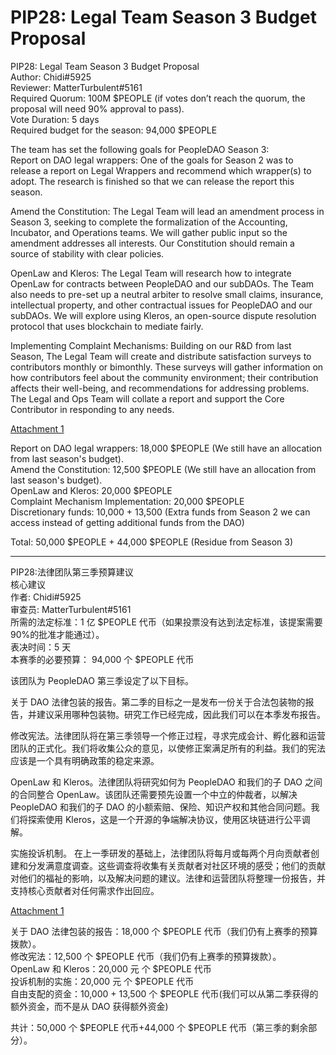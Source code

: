 # PIP28: Legal Team Season 3 Budget Proposal

PIP28: Legal Team Season 3 Budget Proposal  
Author: Chidi#5925  
Reviewer: MatterTurbulent#5161  
Required Quorum: 100M $PEOPLE (if votes don’t reach the quorum, the proposal will need 90% approval to pass).  
Vote Duration: 5 days  
Required budget for the season: 94,000 $PEOPLE

The team has set the following goals for PeopleDAO Season 3:  
Report on DAO legal wrappers: One of the goals for Season 2 was to release a report on Legal Wrappers and recommend which wrapper(s) to adopt. The research is finished so that we can release the report this season.

Amend the Constitution: The Legal Team will lead an amendment process in Season 3, seeking to complete the formalization of the Accounting, Incubator, and Operations teams. We will gather public input so the amendment addresses all interests. Our Constitution should remain a source of stability with clear policies.

OpenLaw and Kleros: The Legal Team will research how to integrate OpenLaw for contracts between PeopleDAO and our subDAOs. The Team also needs to pre-set up a neutral arbiter to resolve small claims, insurance, intellectual property, and other contractual issues for PeopleDAO and our subDAOs. We will explore using Kleros, an open-source dispute resolution protocol that uses blockchain to mediate fairly.

Implementing Complaint Mechanisms: Building on our R&D from last Season, The Legal Team will create and distribute satisfaction surveys to contributors monthly or bimonthly. These surveys will gather information on how contributors feel about the community environment; their contribution affects their well-being, and recommendations for addressing problems. The Legal and Ops Team will collate a report and support the Core Contributor in responding to any needs.

[Attachment 1](./PIP28-attachment1.pdf)

Report on DAO legal wrappers: 18,000 $PEOPLE (We still have an allocation from last season's budget).  
Amend the Constitution: 12,500 $PEOPLE (We still have an allocation from last season's budget).  
OpenLaw and Kleros: 20,000 $PEOPLE  
Complaint Mechanism Implementation: 20,000 $PEOPLE  
Discretionary funds: 10,000 + 13,500 (Extra funds from Season 2 we can access instead of getting additional funds from the DAO)

Total: 50,000 $PEOPLE + 44,000 $PEOPLE (Residue from Season 3)

---

PIP28:法律团队第三季预算建议  
核心建议  
作者: Chidi#5925  
审查员: MatterTurbulent#5161  
所需的法定标准：1 亿 $PEOPLE 代币（如果投票没有达到法定标准，该提案需要 90%的批准才能通过）。  
表决时间：5 天  
本赛季的必要预算： 94,000 个 $PEOPLE 代币

该团队为 PeopleDAO 第三季设定了以下目标。

关于 DAO 法律包装的报告。第二季的目标之一是发布一份关于合法包装物的报告，并建议采用哪种包装物。研究工作已经完成，因此我们可以在本季发布报告。

修改宪法。法律团队将在第三季领导一个修正过程，寻求完成会计、孵化器和运营团队的正式化。我们将收集公众的意见，以使修正案满足所有的利益。我们的宪法应该是一个具有明确政策的稳定来源。

OpenLaw 和 Kleros。法律团队将研究如何为 PeopleDAO 和我们的子 DAO 之间的合同整合 OpenLaw。该团队还需要预先设置一个中立的仲裁者，以解决 PeopleDAO 和我们的子 DAO 的小额索赔、保险、知识产权和其他合同问题。我们将探索使用 Kleros，这是一个开源的争端解决协议，使用区块链进行公平调解。

实施投诉机制。 在上一季研发的基础上，法律团队将每月或每两个月向贡献者创建和分发满意度调查。这些调查将收集有关贡献者对社区环境的感受；他们的贡献对他们的福祉的影响，以及解决问题的建议。法律和运营团队将整理一份报告，并支持核心贡献者对任何需求作出回应。

[Attachment 1](./PIP28-attachment1.pdf)

关于 DAO 法律包装的报告：18,000 个 $PEOPLE 代币（我们仍有上赛季的预算拨款）。  
修改宪法：12,500 个 $PEOPLE 代币（我们仍有上赛季的预算拨款）。  
OpenLaw 和 Kleros：20,000 元 个 $PEOPLE 代币  
投诉机制的实施：20,000 元 个 $PEOPLE 代币  
自由支配的资金：10,000 + 13,500 个 $PEOPLE 代币(我们可以从第二季获得的额外资金，而不是从 DAO 获得额外资金)

共计：50,000 个 $PEOPLE 代币+44,000 个 $PEOPLE 代币（第三季的剩余部分）。
